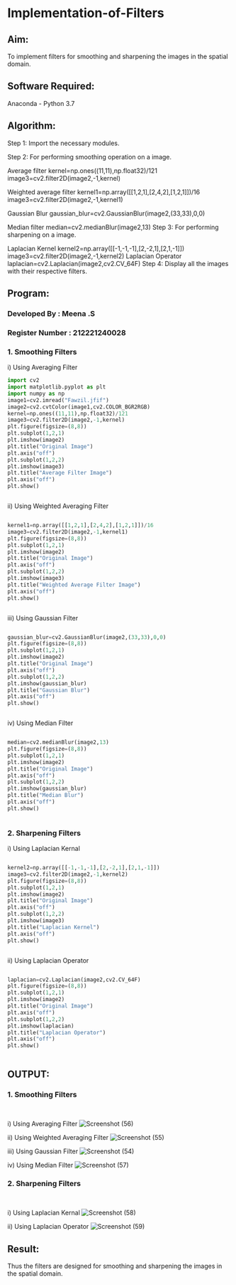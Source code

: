 # Implementation-of-Filters
## Aim:
To implement filters for smoothing and sharpening the images in the spatial domain.

## Software Required:
Anaconda - Python 3.7

## Algorithm:
Step 1:
Import the necessary modules.

Step 2:
For performing smoothing operation on a image.

Average filter
kernel=np.ones((11,11),np.float32)/121
image3=cv2.filter2D(image2,-1,kernel)

Weighted average filter
kernel1=np.array([[1,2,1],[2,4,2],[1,2,1]])/16
image3=cv2.filter2D(image2,-1,kernel1)

Gaussian Blur
gaussian_blur=cv2.GaussianBlur(image2,(33,33),0,0)

Median filter
median=cv2.medianBlur(image2,13)
Step 3:
For performing sharpening on a image.

Laplacian Kernel
kernel2=np.array([[-1,-1,-1],[2,-2,1],[2,1,-1]])
image3=cv2.filter2D(image2,-1,kernel2)
Laplacian Operator
laplacian=cv2.Laplacian(image2,cv2.CV_64F)
Step 4:
Display all the images with their respective filters.
## Program:
### Developed By   :  Meena .S
### Register Number : 212221240028

### 1. Smoothing Filters

i) Using Averaging Filter
```Python
import cv2
import matplotlib.pyplot as plt
import numpy as np
image1=cv2.imread("Fawzil.jfif")
image2=cv2.cvtColor(image1,cv2.COLOR_BGR2RGB)
kernel=np.ones((11,11),np.float32)/121
image3=cv2.filter2D(image2,-1,kernel)
plt.figure(figsize=(8,8))
plt.subplot(1,2,1)
plt.imshow(image2)
plt.title("Original Image")
plt.axis("off")
plt.subplot(1,2,2)
plt.imshow(image3)
plt.title("Average Filter Image")
plt.axis("off")
plt.show()



```
ii) Using Weighted Averaging Filter
```Python

kernel1=np.array([[1,2,1],[2,4,2],[1,2,1]])/16
image3=cv2.filter2D(image2,-1,kernel1)
plt.figure(figsize=(8,8))
plt.subplot(1,2,1)
plt.imshow(image2)
plt.title("Original Image")
plt.axis("off")
plt.subplot(1,2,2)
plt.imshow(image3)
plt.title("Weighted Average Filter Image")
plt.axis("off")
plt.show()



```
iii) Using Gaussian Filter
```Python

gaussian_blur=cv2.GaussianBlur(image2,(33,33),0,0)
plt.figure(figsize=(8,8))
plt.subplot(1,2,1)
plt.imshow(image2)
plt.title("Original Image")
plt.axis("off")
plt.subplot(1,2,2)
plt.imshow(gaussian_blur)
plt.title("Gaussian Blur")
plt.axis("off")
plt.show()



```

iv) Using Median Filter
```Python

median=cv2.medianBlur(image2,13)
plt.figure(figsize=(8,8))
plt.subplot(1,2,1)
plt.imshow(image2)
plt.title("Original Image")
plt.axis("off")
plt.subplot(1,2,2)
plt.imshow(gaussian_blur)
plt.title("Median Blur")
plt.axis("off")
plt.show()



```

### 2. Sharpening Filters
i) Using Laplacian Kernal
```Python

kernel2=np.array([[-1,-1,-1],[2,-2,1],[2,1,-1]])
image3=cv2.filter2D(image2,-1,kernel2)
plt.figure(figsize=(8,8))
plt.subplot(1,2,1)
plt.imshow(image2)
plt.title("Original Image")
plt.axis("off")
plt.subplot(1,2,2)
plt.imshow(image3)
plt.title("Laplacian Kernel")
plt.axis("off")
plt.show()



```
ii) Using Laplacian Operator
```Python

laplacian=cv2.Laplacian(image2,cv2.CV_64F)
plt.figure(figsize=(8,8))
plt.subplot(1,2,1)
plt.imshow(image2)
plt.title("Original Image")
plt.axis("off")
plt.subplot(1,2,2)
plt.imshow(laplacian)
plt.title("Laplacian Operator")
plt.axis("off")
plt.show()



```

## OUTPUT:
### 1. Smoothing Filters
</br>

i) Using Averaging Filter
![Screenshot (56)](https://user-images.githubusercontent.com/94677128/167823918-80148e09-a78f-414c-a7cd-9f376287d4e8.png)



ii) Using Weighted Averaging Filter
![Screenshot (55)](https://user-images.githubusercontent.com/94677128/167823151-e1bc1243-f226-4d7e-9701-60bc11e616f7.png)

iii) Using Gaussian Filter
![Screenshot (54)](https://user-images.githubusercontent.com/94677128/167823544-c0952a07-a846-4f01-858e-133ca4cc8037.png)



iv) Using Median Filter
![Screenshot (57)](https://user-images.githubusercontent.com/94677128/167823338-b284d083-1837-4d41-9ce9-444546208c08.png)




### 2. Sharpening Filters
</br>

i) Using Laplacian Kernal
![Screenshot (58)](https://user-images.githubusercontent.com/94677128/167823711-3bc05f07-70f0-400a-87c1-f403c3f403cd.png)



ii) Using Laplacian Operator
![Screenshot (59)](https://user-images.githubusercontent.com/94677128/167824266-3e2f2370-5511-4976-a73d-d9709ef9fea6.png)


## Result:
Thus the filters are designed for smoothing and sharpening the images in the spatial domain.
